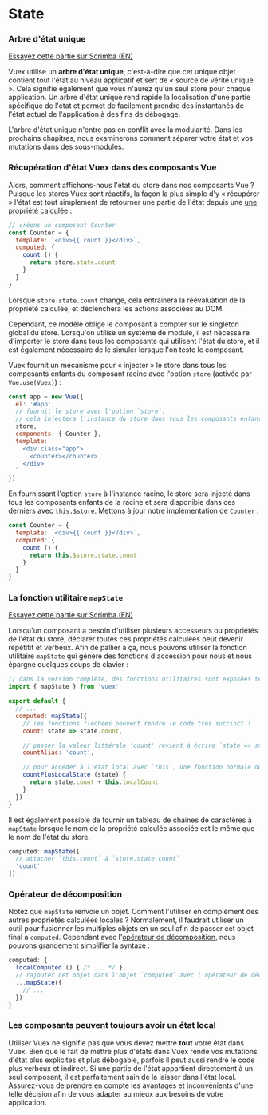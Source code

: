 # State

### Arbre d'état unique

<div class="scrimba"><a href="https://scrimba.com/p/pnyzgAP/cWw3Zhb" target="_blank" rel="noopener noreferrer">Essayez cette partie sur Scrimba (EN)</a></div>

Vuex utilise un **arbre d'état unique**, c'est-à-dire que cet unique objet contient tout l'état au niveau applicatif et sert de « source de vérité unique ». Cela signifie également que vous n'aurez qu'un seul store pour chaque application. Un arbre d'état unique rend rapide la localisation d'une partie spécifique de l'état et permet de facilement prendre des instantanés de l'état actuel de l'application à des fins de débogage.

L'arbre d'état unique n'entre pas en conflit avec la modularité. Dans les prochains chapitres, nous examinerons comment séparer votre état et vos mutations dans des sous-modules.

### Récupération d'état Vuex dans des composants Vue

Alors, comment affichons-nous l'état du store dans nos composants Vue ? Puisque les stores Vuex sont réactifs, la façon la plus simple d'y « récupérer » l'état est tout simplement de retourner une partie de l'état depuis une [une propriété calculée](https://fr.vuejs.org/guide/computed.html) :

``` js
// créons un composant Counter
const Counter = {
  template: `<div>{{ count }}</div>`,
  computed: {
    count () {
      return store.state.count
    }
  }
}
```

Lorsque `store.state.count` change, cela entrainera la réévaluation de la propriété calculée, et déclenchera les actions associées au DOM.

Cependant, ce modèle oblige le composant à compter sur le singleton global du store. Lorsqu'on utilise un système de module, il est nécessaire d'importer le store dans tous les composants qui utilisent l'état du store, et il est également nécessaire de le simuler lorsque l'on teste le composant.

Vuex fournit un mécanisme pour « injecter » le store dans tous les composants enfants du composant racine avec l'option `store` (activée par `Vue.use(Vuex)`) :

``` js
const app = new Vue({
  el: '#app',
  // fournit le store avec l'option `store`.
  // cela injectera l'instance du store dans tous les composants enfants.
  store,
  components: { Counter },
  template: `
    <div class="app">
      <counter></counter>
    </div>
  `
})
```

En fournissant l'option `store` à l'instance racine, le store sera injecté dans tous les composants enfants de la racine et sera disponible dans ces derniers avec `this.$store`. Mettons à jour notre implémentation de `Counter` :

``` js
const Counter = {
  template: `<div>{{ count }}</div>`,
  computed: {
    count () {
      return this.$store.state.count
    }
  }
}
```

### La fonction utilitaire `mapState`

<div class="scrimba"><a href="https://scrimba.com/p/pnyzgAP/c8Pz7BSK" target="_blank" rel="noopener noreferrer">Essayez cette partie sur Scrimba (EN)</a></div>

Lorsqu'un composant a besoin d'utiliser plusieurs accesseurs ou propriétés de l'état du store, déclarer toutes ces propriétés calculées peut devenir répétitif et verbeux. Afin de pallier à ça, nous pouvons utiliser la fonction utilitaire `mapState` qui génère des fonctions d'accession pour nous et nous épargne quelques coups de clavier :

``` js
// dans la version complète, des fonctions utilitaires sont exposées telles que `Vuex.mapState`
import { mapState } from 'vuex'

export default {
  // ...
  computed: mapState({
    // les fonctions fléchées peuvent rendre le code très succinct !
    count: state => state.count,

    // passer la valeur littérale 'count' revient à écrire `state => state.count`
    countAlias: 'count',

    // pour accéder à l'état local avec `this`, une fonction normale doit être utilisée
    countPlusLocalState (state) {
      return state.count + this.localCount
    }
  })
}
```

Il est également possible de fournir un tableau de chaines de caractères à `mapState` lorsque le nom de la propriété calculée associée est le même que le nom de l'état du store.

``` js
computed: mapState([
  // attacher `this.count` à `store.state.count`
  'count'
])
```

### Opérateur de décomposition

Notez que `mapState` renvoie un objet. Comment l'utiliser en complément des autres propriétés calculées locales ? Normalement, il faudrait utiliser un outil pour fusionner les multiples objets en un seul afin de passer cet objet final à `computed`. Cependant avec l'[opérateur de décomposition](https://github.com/tc39/proposal-object-rest-spread), nous pouvons grandement simplifier la syntaxe :

``` js
computed: {
  localComputed () { /* ... */ },
  // rajouter cet objet dans l'objet `computed` avec l'opérateur de décomposition
  ...mapState({
    // ...
  })
}
```

### Les composants peuvent toujours avoir un état local

Utiliser Vuex ne signifie pas que vous devez mettre **tout** votre état dans Vuex. Bien que le fait de mettre plus d'états dans Vuex rende vos mutations d'état plus explicites et plus débogable, parfois il peut aussi rendre le code plus verbeux et indirect. Si une partie de l'état appartient directement à un seul composant, il est parfaitement sain de la laisser dans l'état local. Assurez-vous de prendre en compte les avantages et inconvénients d'une telle décision afin de vous adapter au mieux aux besoins de votre application.
